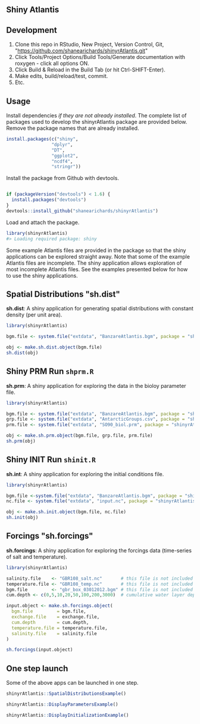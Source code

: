 Shiny Atlantis
--------------

Development
-----------

1.  Clone this repo in RStudio, New Project, Version Control, Git, "<https://github.com/shanearichards/shinyrAtlantis.git>"
2.  Click Tools/Project Options/Build Tools/Generate documentation with roxygen - click all options ON.
3.  Click Build & Reload in the Build Tab (or hit Ctrl-SHIFT-Enter).
4.  Make edits, build/reload/test, commit.
5.  Etc.

Usage
-----

Install dependencies *if they are not already installed*. The complete list of packages used to develop the shinyrAtlantis package are provided below. Remove the package names that are already installed. 

``` r
install.packages(c("shiny", 
                 "dplyr", 
                 "DT",
                 "ggplot2",
                 "ncdf4",
                 "stringr"))
```

Install the package from Github with devtools.

``` r

if (packageVersion("devtools") < 1.6) {
  install.packages("devtools")
}
devtools::install_github("shanearichards/shinyrAtlantis")
```

Load and attach the package.

``` r
library(shinyrAtlantis)
#> Loading required package: shiny
```

Some example Atlantis files are provided in the package so that the shiny applications can be explored straight away. Note that some of the example Atlantis files are incomplete. The shiny application allows exploration of most incomplete Atlantis files. See the examples presented below for how to use the shiny applications.

Spatial Distributions "sh.dist"
-------------------------------

**sh.dist**: A shiny application for generating spatial distributions with constant density (per unit area).

``` r
library(shinyrAtlantis)

bgm.file <- system.file("extdata", "BanzareAtlantis.bgm", package = "shinyrAtlantis")

obj <- make.sh.dist.object(bgm.file)
sh.dist(obj)
```

Shiny PRM Run `shprm.R`
-----------------------

**sh.prm**: A shiny application for exploring the data in the bioloy parameter file.

``` r
library(shinyrAtlantis)

bgm.file <- system.file("extdata", "BanzareAtlantis.bgm", package = "shinyrAtlantis")
grp.file <- system.file("extdata", "AntarcticGroups.csv", package = "shinyrAtlantis")
prm.file <- system.file("extdata", "SO90_biol.prm", package = "shinyrAtlantis")

obj <- make.sh.prm.object(bgm.file, grp.file, prm.file)
sh.prm(obj)
```

Shiny INIT Run `shinit.R`
-------------------------

**sh.int**: A shiny application for exploring the initial conditions file.

``` r
library(shinyrAtlantis)

bgm.file <-system.file("extdata", "BanzareAtlantis.bgm", package = "shinyrAtlantis")
nc.file <- system.file("extdata", "input.nc", package = "shinyrAtlantis")

obj <- make.sh.init.object(bgm.file, nc.file)
sh.init(obj)
```

Forcings "sh.forcings"
-------------------------------

**sh.forcings**: A shiny application for exploring the forcings data (time-series of salt and temperature).

``` r
library(shinyrAtlantis)

salinity.file    <- "GBR108_salt.nc"       # this file is not included in the package
temperature.file <- "GBR108_temp.nc"       # this file is not included in the package
bgm.file         <- "gbr_box_03012012.bgm" # this file is not included in the package
cum.depth <- c(0,5,10,20,50,100,200,3000)  # cumulative water layer depths

input.object <- make.sh.forcings.object(
  bgm.file         = bgm.file,
  exchange.file    = exchange.file,
  cum.depth        = cum.depth,
  temperature.file = temperature.file,
  salinity.file    = salinity.file
)

sh.forcings(input.object)
```

One step launch
---------------

Some of the above apps can be launched in one step.

``` r
shinyrAtlantis::SpatialDistributionsExample()
```

``` r
shinyrAtlantis::DisplayParametersExample()
```

``` r
shinyrAtlantis::DisplayInitializationExample()
```
